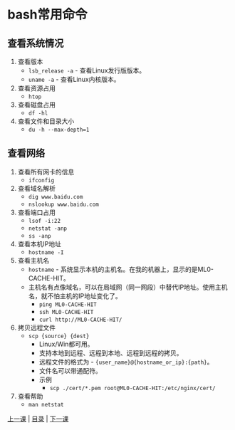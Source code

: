 # bash常用命令

## 查看系统情况
1. 查看版本
    * `lsb_release -a` - 查看Linux发行版版本。
    * `uname -a` - 查看Linux内核版本。
1. 查看资源占用
    * `htop`
1. 查看磁盘占用
    * `df -hl`
1. 查看文件和目录大小
    * `du -h --max-depth=1`

## 查看网络
1. 查看所有网卡的信息
    * `ifconfig`
1. 查看域名解析
    * `dig www.baidu.com`
    * `nslookup www.baidu.com`
1. 查看端口占用
    * `lsof -i:22`
    * `netstat -anp`
    * `ss -anp`
1. 查看本机IP地址
    * `hostname -I`
1. 查看主机名
    * `hostname` - 系统显示本机的主机名。在我的机器上，显示的是ML0-CACHE-HIT。
    * 主机名有点像域名，可以在局域网（同一网段）中替代IP地址。使用主机名，就不怕主机的IP地址变化了。
        * `ping ML0-CACHE-HIT`
        * `ssh ML0-CACHE-HIT`
        * `curl http://ML0-CACHE-HIT/`
1. 拷贝远程文件
    * `scp {source} {dest}`
        * Linux/Win都可用。
        * 支持本地到远程、远程到本地、远程到远程的拷贝。
        * 远程文件的格式为 - `{user_name}@{hostname_or_ip}:{path}`。
        * 文件名可以带通配符。
        * 示例
            * `scp ./cert/*.pem root@ML0-CACHE-HIT:/etc/nginx/cert/`
3. 查看帮助
    * `man netstat`

[上一课](lesson1.md) | [目录](README.md) | [下一课](lesson3.md)
